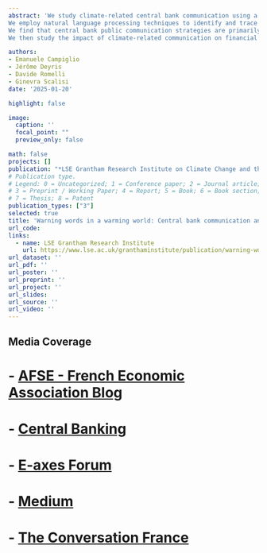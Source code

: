```yaml
---
abstract: 'We study climate-related central bank communication using a novel dataset containing 35,487 speeches delivered by 131 central banks from 1986 to 2023.
We employ natural language processing techniques to identify and trace the evolution of key climate-related narratives centred around (i) green finance, and (ii) climate-related financial risks.
We find that central bank public communication strategies are primarily driven by underlying institutional factors, rather than exposure to climate-related risks. 
We then study the impact of climate-related communication on financial market dynamics through both a portfolio and a firm-level analysis. We find that equity returns of green firms outperform those of dirty firms when central banks engage more frequently and intensely with climate-related topics.'

authors:
- Emanuele Campiglio
- Jérôme Deyris
- Davide Romelli
- Ginevra Scalisi
date: '2025-01-20'

highlight: false

image:
  caption: ''
  focal_point: ""
  preview_only: false

math: false
projects: []
publication: "*LSE Grantham Research Institute on Climate Change and the Environment*"
# Publication type.
# Legend: 0 = Uncategorized; 1 = Conference paper; 2 = Journal article;
# 3 = Preprint / Working Paper; 4 = Report; 5 = Book; 6 = Book section;
# 7 = Thesis; 8 = Patent
publication_types: ["3"]
selected: true
title: 'Warning words in a warming world: Central bank communication and climate change'
url_code: 
links:
  - name: LSE Grantham Research Institute
    url: https://www.lse.ac.uk/granthaminstitute/publication/warning-words-in-a-warming-world-central-bank-communication-and-climate-change
url_dataset: ''
url_pdf: ''
url_poster: ''
url_preprint: ''
url_project: ''
url_slides: 
url_source: ''
url_video: ''
---
```


## Media Coverage

# - [AFSE - French Economic Association Blog](https://www.blog-afse.fr/billet/quand-les-banques-centrales-semparent-de-la-question-du-climat)
# - [Central Banking](https://www.centralbanking.com/central-banks/monetary-policy/communication/7963646/central-banks-words-matter-for-climate)
# - [E-axes Forum](https://e-axes.org/research/warning-words-in-a-warming-world/)
# - [Medium](https://medium.com/@monetarypolicyinstitute/warning-words-in-a-warming-world-central-bank-communication-and-climate-change-0f0725d97a03)
# - [The Conversation France](https://theconversation.com/quand-les-banques-centrales-semparent-de-la-question-du-climat-249076)